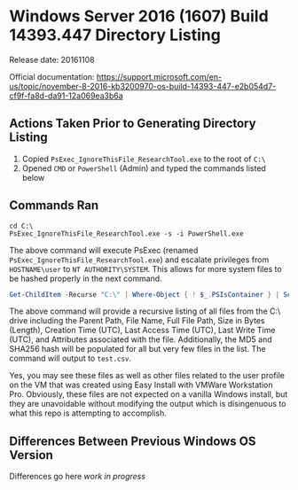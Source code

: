 # Windows Server 2016 (1607) Build 14393.447 Directory Listing

Release date: 20161108

Official documentation: https://support.microsoft.com/en-us/topic/november-8-2016-kb3200970-os-build-14393-447-e2b054d7-cf9f-fa8d-da91-12a069ea3b6a

## Actions Taken Prior to Generating Directory Listing

1. Copied `PsExec_IgnoreThisFile_ResearchTool.exe` to the root of `C:\`
2. Opened `CMD` or `PowerShell` (Admin) and typed the commands listed below

## Commands Ran

```
cd C:\
PsExec_IgnoreThisFile_ResearchTool.exe -s -i PowerShell.exe
```

The above command will execute PsExec (renamed `PsExec_IgnoreThisFile_ResearchTool.exe`) and escalate privileges from `HOSTNAME\user` to `NT AUTHORITY\SYSTEM`. This allows for more system files to be hashed properly in the next command.

```PowerShell
Get-ChildItem -Recurse "C:\" | Where-Object { ! $_.PSIsContainer } | Select-Object DirectoryName,Name,FullName,Length,@{N='CreationTimeUtc';E={(Get-Date -Format "s" $_.CreationTimeUtc).Replace("T", " ")}},@{N='LastAccessTimeUtc';E={(Get-Date -Format "s" $_.LastAccessTimeUtc).Replace("T", " ")}},@{N='LastWriteTimeUtc';E={(Get-Date -Format "s" $_.LastWriteTimeUtc).Replace("T", " ")}},Attributes,@{N='MD5';E={(Get-FileHash $_.FullName -Algorithm MD5).Hash}},@{N='SHA256';E={(Get-FileHash $_.FullName -Algorithm SHA256).Hash}},@{N='Sddl';E={(Get-Acl $_.FullName).Sddl}} | Export-Csv C:\test.csv -NoTypeInformation
```

The above command will provide a recursive listing of all files from the C:\ drive including the Parent Path, File Name, Full File Path, Size in Bytes (Length), Creation Time (UTC), Last Access Time (UTC), Last Write Time (UTC), and Attributes associated with the file. Additionally, the MD5 and SHA256 hash will be populated for all but very few files in the list. The command will output to `test.csv`. 

Yes, you may see these files as well as other files related to the user profile on the VM that was created using Easy Install with VMWare Workstation Pro. Obviously, these files are not expected on a vanilla Windows install, but they are unavoidable without modifying the output which is disingenuous to what this repo is attempting to accomplish.

## Differences Between Previous Windows OS Version

Differences go here *work in progress*
